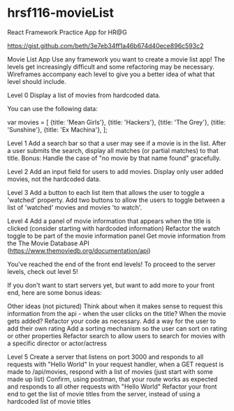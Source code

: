 # hrsf116-movieList
React Framework Practice App for HR@G

https://gist.github.com/beth/3e7eb34ff1a46b674d40ece896c593c2

Movie List App
Use any framework you want to create a movie list app! The levels get increasingly difficult and some refactoring may be necessary. Wireframes accompany each level to give you a better idea of what that level should include.

Level 0
 Display a list of movies from hardcoded data.

You can use the following data:

var movies = [
  {title: 'Mean Girls'},
  {title: 'Hackers'},
  {title: 'The Grey'},
  {title: 'Sunshine'},
  {title: 'Ex Machina'},
];

Level 1
 Add a search bar so that a user may see if a movie is in the list.
 After a user submits the search, display all matches (or partial matches) to that title.
 Bonus: Handle the case of "no movie by that name found" gracefully.

Level 2
 Add an input field for users to add movies.
 Display only user added movies, not the hardcoded data.

Level 3
 Add a button to each list item that allows the user to toggle a 'watched' property.
 Add two buttons to allow the users to toggle between a list of 'watched' movies and movies 'to watch'.

 Level 4
 Add a panel of movie information that appears when the title is clicked (consider starting with hardcoded information)
 Refactor the watch toggle to be part of the movie information panel
 Get movie information from the The Movie Database API (https://www.themoviedb.org/documentation/api)

 You've reached the end of the front end levels! To proceed to the server levels, check out level 5!

If you don't want to start servers yet, but want to add more to your front end, here are some bonus ideas:

Other ideas (not pictured)
 Think about when it makes sense to request this information from the api - when the user clicks on the title? When the movie gets added? Refactor your code as necessary.
 Add a way for the user to add their own rating
 Add a sorting mechanism so the user can sort on rating or other properties
 Refactor search to allow users to search for movies with a specific director or actor/actress

Level 5
 Create a server that listens on port 3000 and responds to all requests with "Hello World"
 In your request handler, when a GET request is made to /api/movies, respond with a list of movies (just start with some made up list)
 Confirm, using postman, that your route works as expected and responds to all other requests with "Hello World"
 Refactor your front end to get the list of movie titles from the server, instead of using a hardcoded list of movie titles